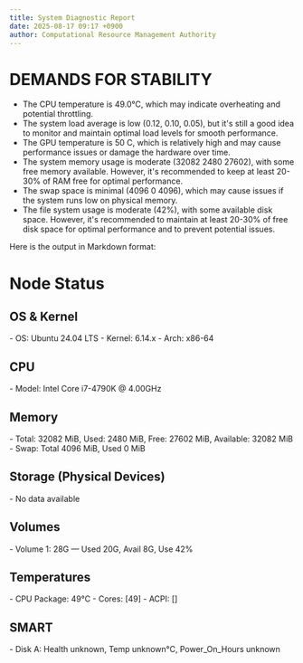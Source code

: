 ```yaml
---
title: System Diagnostic Report
date: 2025-08-17 09:17 +0900
author: Computational Resource Management Authority
---
```

# DEMANDS FOR STABILITY

* The CPU temperature is 49.0°C, which may indicate overheating and potential throttling.
* The system load average is low (0.12, 0.10, 0.05), but it's still a good idea to monitor and maintain optimal load levels for smooth performance.
* The GPU temperature is 50 C, which is relatively high and may cause performance issues or damage the hardware over time.
* The system memory usage is moderate (32082 2480 27602), with some free memory available. However, it's recommended to keep at least 20-30% of RAM free for optimal performance.
* The swap space is minimal (4096 0 4096), which may cause issues if the system runs low on physical memory.
* The file system usage is moderate (42%), with some available disk space. However, it's recommended to maintain at least 20-30% of free disk space for optimal performance and to prevent potential issues.

Here is the output in Markdown format:

# Node Status

## OS & Kernel

\- OS: Ubuntu 24.04 LTS
\- Kernel: 6.14.x
\- Arch: x86-64

## CPU

\- Model: Intel Core i7-4790K @ 4.00GHz

## Memory

\- Total: 32082 MiB, Used: 2480 MiB, Free: 27602 MiB, Available: 32082 MiB
\- Swap: Total 4096 MiB, Used 0 MiB

## Storage (Physical Devices)

\- No data available

## Volumes

\- Volume 1: 28G — Used 20G, Avail 8G, Use 42%

## Temperatures

\- CPU Package: 49°C
\- Cores: [49]
\- ACPI: []

## SMART

\- Disk A: Health unknown, Temp unknown°C, Power_On_Hours unknown
